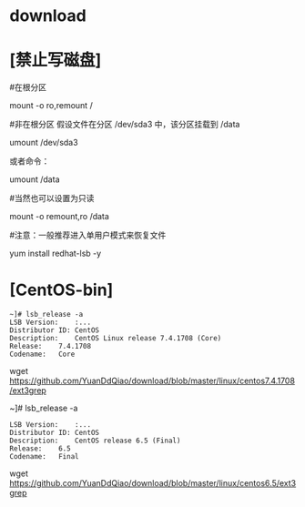 # download
# [禁止写磁盘]

#在根分区

mount -o ro,remount /

#非在根分区   假设文件在分区 /dev/sda3 中，该分区挂载到 /data

umount /dev/sda3 

或者命令：

umount /data 


#当然也可以设置为只读

mount -o remount,ro /data

#注意：一般推荐进入单用户模式来恢复文件

yum install redhat-lsb -y

# [CentOS-bin]

	~]# lsb_release -a
	LSB Version:	:...
	Distributor ID:	CentOS
	Description:	CentOS Linux release 7.4.1708 (Core) 
	Release:	7.4.1708
	Codename:	Core
wget https://github.com/YuanDdQiao/download/blob/master/linux/centos7.4.1708/ext3grep

~]# lsb_release -a

	LSB Version:	:...
	Distributor ID:	CentOS
	Description:	CentOS release 6.5 (Final)
	Release:	6.5
	Codename:	Final

wget https://github.com/YuanDdQiao/download/blob/master/linux/centos6.5/ext3grep